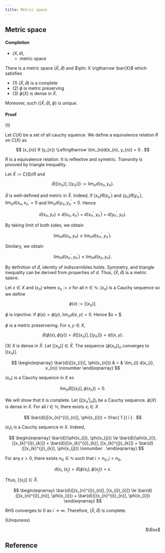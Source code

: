 ```yaml
---
title: Metric space
---
```


## Metric space


#### Completion
- $(X, d)$,
    - metric space

There is a metric space $(\bar{X}, \bar{d})$ and $\phi: X \rigtharrow \bar{X}$ which satisfies

- (1) $(\bar{X}, \bar{d})$ is a complete
- (2) $\phi$ is metric preserving
- (3) $\phi(X)$ is dense in $\bar{X}$.

Moreover, such $((\bar{X}, \bar{d}), \phi)$ is unique.

#### Proof

(1)

Let $C(X)$ be a set of all cauchy squence.
We define a equivalence relation $R$ on $C(X)$ as

$$
    (x_{n}) R (y_{n})
    \Leftrigtharrow
    \lim_{n}d(x_{n}, y_{n}) = 0
    .
$$

$R$ is a equivalence relation.
It is reflextive and symetric.
Transivity is prooved by triangle inequality.

Let $\bar{X} := C(S) / R$ and

$$
    \bar{d}([(x_{n})], [(y_{n})])
    :=
    \lim_{n} d(x_{n}, y_{n})
    .
$$

$\bar{d}$ is well-defined and metric in $\bar{X}$.
Indeed, if $(x_{n})R(x^{\prime}_{n})$ and $(y_{n})R(y_{n}^{\prime})$,
$\lim_{n}d(x_{n}, x_{n}^{\prime} = 0$ and $\lim_{n}d(y_{n}, y_{n}^{\prime} = 0$.
Hence

$$
    d(x_{n}, y_{n})
    \le
    d(x_{n}, x_{n}^{\prime})
    +
    d(x_{n}^{\prime}, y_{n}^{\prime})
    +
    d(y_{n}^{\prime}, y_{n})
    .
$$

By taking limit of both sides, we obtain

$$
    \lim_{n} d(x_{n}, y_{n})
    \le
    \lim_{n} d(x_{n}^{\prime}, y_{n}^{\prime})
    .
$$

Similary, we obtain

$$
    \lim_{n} d(x_{n}^{\prime}, y_{n}^{\prime})
    \le
    \lim_{n} d(x_{n}, y_{n})
    .
$$

By definition of $\bar{d}$, identity of indiscernibles holds.
Symmetry, and triangle inequality can be derived from properties of $d$.
Thus, $(\bar{X}, \bar{d})$ is a metric space.

Let $x \in X$ and $(x_{n})$ where $x_{n} := x$ for all $n \in \mathbb{N}$.
$(x_{n})$ is a Cauchy sequence so we define

$$
    \phi(x)
    :=
    [(x_{n})]
    .
$$

$\phi$ is injective.
If $\phi(x) = \phi(y)$, $\lim_{n}d(x, y) = 0$. Hence $x = $.

$\phi$ is a metric preservering.
For $x, y \in X$,

$$
    \bar{d}(\phi(x), \phi(y))
    =
    \bar{d}([(x_{n})], [(y_{n})])
    =
    d((x, y)
    .
$$

(3) $X$ is dense in $\bar{X}$.
Let $[(x_{n})] \in \bar{X}$.
The sequence $(\phi(x_{n}))_{n}$ converges to $[(x_{n})]$.

$$
\begin{eqnarray}
    \bar{d}([(x_{i})], \phi(x_{n}))
    & = &
        \lim_{i} d(x_{i}, x_{n})
    \nonumber
\end{eqnarray}
$$

$(x_{n})$ is a Cauchy sequence in $X$ so

$$
    \lim_{n} \bar{d}([(x_{i})], \phi(x_{n}))
    =
    0
    .
$$

We will show that it is complete.
Let $([(x_{n}^{i})_{n}])_{i}$ be a Cauchy sequence.
$\phi(X)$ is dense in $X$.
For all $i \in \mathbb{N}$, there exists $x_{i} \in X$

$$
    \bar{d}([(x_{n}^{i})_{n}], \phi(x_{i}))
    =
    \frac{ 1 }{ i }
    .
$$

$(x_{i})_{i}$ is a Cauchy sequence in $X$.
Indeed,

$$
\begin{eqnarray}
    \bar{d}(\phi(x_{i}), \phi(x_{j}))
    \le
    \bar{d}(\phi(x_{i}), [(x_{k}^{i})_{k}])
    +
    \bar{d}([(x_{k}^{i})_{k}], [(x_{k}^{j})_{k}])
    +
    \bar{d}([(x_{k}^{j})_{k}], \phi(x_{j}))
    \nonumber
    .
\end{eqnarray}
$$

For any $\epsilon > 0$, there exists $n_{0} \in \mathbb{N}$ such that $i > n_{0}, j > n_{0}$,

$$
    d(x_{i}, (x_{j})
    =
    \bar{d}(\phi(x_{i}), \phi(x_{j}))
    <
    \epsilon
    .
$$

Thus, $[(x_{i})] \in \bar{X}$.

$$
\begin{eqnarray}
    \bar{d}([(x_{n}^{i})_{n}], [(x_{i})_{i}])
    \le
    \bar{d}([(x_{n}^{i})_{n}], \phi(x_{i}))
    +
    \bar{d}([(x_{n}^{i})_{n}], \phi(x_{i}))
\end{eqnarray}
$$

RHS converges to 0 as $i \rightarrow \infty$.
Therefore, $(\bar{X}, \bar{d})$ is complete.

(Uniquness)



<div class="QED" style="text-align: right">$\Box$</div>


## Reference
